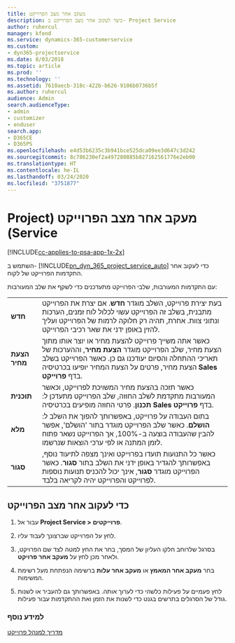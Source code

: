 ```yaml
---
title: ‏‫מעקב אחר מצב הפרוייקט
description: כיצד לעקוב אחר מצב הפרוייקט ב- Project Service
author: ruhercul
manager: kfend
ms.service: dynamics-365-customerservice
ms.custom:
- dyn365-projectservice
ms.date: 8/03/2018
ms.topic: article
ms.prod: ''
ms.technology: ''
ms.assetid: 7610aecb-318c-422b-b626-9106b0736b5f
ms.author: ruhercul
audience: Admin
search.audienceType:
- admin
- customizer
- enduser
search.app:
- D365CE
- D365PS
ms.openlocfilehash: e4d53b6235c3b941bce525dca09ee3d647c3d242
ms.sourcegitcommit: 8c786230ef2a497280885b827162561776e2eb00
ms.translationtype: HT
ms.contentlocale: he-IL
ms.lasthandoff: 03/24/2020
ms.locfileid: "3751877"
---
```

# <a name="track-a-projects-status-project-service"></a>מעקב אחר מצב הפרוייקט (‏‫Project Service)

[!INCLUDE[cc-applies-to-psa-app-1x-2x](../includes/cc-applies-to-psa-app-1x-2x.md)]

השתמש ב- [!INCLUDE[pn_dyn_365_project_service_auto](../includes/pn-dyn-365-project-service-auto.md)] כדי לעקוב אחר התקדמות הפרוייקט של לקוח.  

עם התקדמות המעורבות, שלבי הפרוייקט מתעדכנים כדי לשקף את שלב המעורבות:  


|              |                                                                                                                                                                                                                                                                                                  |
|--------------|--------------------------------------------------------------------------------------------------------------------------------------------------------------------------------------------------------------------------------------------------------------------------------------------------|
|   **חדש**    | בעת יצירת פרוייקט, השלב מוגדר **חדש**. אם יצרת את הפרוייקט מתבנית, בשלב זה הפרוייקט עשוי לכלול לוח זמנים, הערכות ונתוני צוות. אחרת, תהיה רק חלוקה לרמות של הפרוייקט ועליך להזין באופן ידני את שאר רכיבי הפרוייקט. |
|  **הצעת מחיר**   |      כאשר אתה משייך פרוייקט להצעת מחיר או יוצר אותו מתוך הצעת מחיר, שלב הפרוייקט מוגדר **הצעת מחיר**, וההערכות של תאריכי ההתחלה והסיום יעודכנו גם כן. כאשר הפרוייקט בשלב הצעת מחיר, פרטים על הצעת המחיר יופיעו בכרטיסיה **Sales** בדף **פרוייקט**.      |
|   **תוכנית**   |                                     כאשר תזכה בהצעת מחיר המשויכת לפרוייקט, וכאשר המעורבות מתקדמת לשלב החוזה, שלב הפרוייקט מתעדכן ל: **תכנון**. פרטי החוזה מופיעים בכרטיסיה **Sales** בדף **פרוייקט**.                                      |
| **מלא** |                    בתום העבודה על פרוייקט, באפשרותך להפוך את השלב ל: **הושלם**. כאשר שלב הפרוייקט מוגדר בתור 'הושלם', אפשר להבין שהעבודה בוצעה ב-100%, אך הפרוייקט נשאר פתוח לזמן המתנה או לפי ערכי הוצאות שנרשמו.                     |
|  **סגור**   |           כאשר כל התנועות תועדו בפרוייקט ואינך מצפה לתיעוד נוסף, באפשרותך להגדיר באופן ידני את השלב בתור **סגור**. כאשר הפרוייקט מוגדר **סגור**, אינך יכול להכניס תנועות נוספות לפרוייקט והפרוייקט יהיה לקריאה בלבד.           |

## <a name="to-track-a-projects-status"></a>כדי לעקוב אחר מצב הפרוייקט  

1.  עבור אל **Project Service > פרוייקטים**.  

2.  לחץ על הפרוייקט שברצונך לעבוד עליו.  

3.  בסרגל שלרוחב חלקו העליון של המסך, בחר את החץ למטה לצד שם הפרויקט, ולאחר מכן לחץ על **מעקב אחר פרויקט**.  

4.  בחר **מעקב אחר המאמץ** או **מעקב אחר עלות** ברשימה הנפתחת מעל רשימת המשימות.  

5.  לחץ פעמיים על פעילות כלשהי כדי לערוך אותה. באפשרותך גם להעביר או לשנות גודל של הסרגלים בתרשים בגנט כדי לשנות את הזמן ואת ההתקדמות עבור פעילות.  

### <a name="see-also"></a>למידע נוסף  
 [מדריך למנהל פרוייקט](../project-service/project-manager-guide.md)
